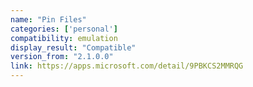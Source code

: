 ```yaml
---
name: "Pin Files"
categories: ['personal']
compatibility: emulation
display_result: "Compatible"
version_from: "2.1.0.0"
link: https://apps.microsoft.com/detail/9PBKCS2MMRQG
---
```

